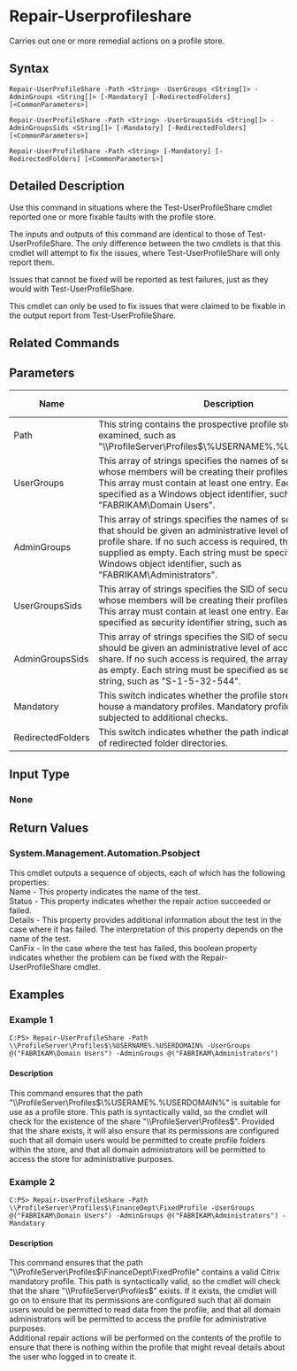 ﻿
# Repair-Userprofileshare
Carries out one or more remedial actions on a profile store.
## Syntax

```
Repair-UserProfileShare -Path <String> -UserGroups <String[]> -AdminGroups <String[]> [-Mandatory] [-RedirectedFolders] [<CommonParameters>]  
  
Repair-UserProfileShare -Path <String> -UserGroupsSids <String[]> -AdminGroupsSids <String[]> [-Mandatory] [-RedirectedFolders] [<CommonParameters>]  
  
Repair-UserProfileShare -Path <String> [-Mandatory] [-RedirectedFolders] [<CommonParameters>]
```

## Detailed Description
Use this command in situations where the Test-UserProfileShare cmdlet reported one or more fixable faults with the profile store.

The inputs and outputs of this command are identical to those of Test-UserProfileShare. The only difference between the two cmdlets is that this cmdlet will attempt to fix the issues, where Test-UserProfileShare will only report them.

Issues that cannot be fixed will be reported as test failures, just as they would with Test-UserProfileShare.

This cmdlet can only be used to fix issues that were claimed to be fixable in the output report from Test-UserProfileShare.


## Related Commands

## Parameters
| Name   | Description | Required? | Pipeline Input | Default Value |
| --- | --- | --- | --- | --- |
| Path | This string contains the prospective profile store path to be examined, such as "\\\\ProfileServer\\Profiles\$\\%USERNAME%.%USERDOMAIN%". | true | true (ByValue) |  |
| UserGroups | This array of strings specifies the names of security groups whose members will be creating their profiles in the store. This array must contain at least one entry. Each string must be specified as a Windows object identifier, such as "FABRIKAM\\Domain Users". | true | false |  |
| AdminGroups | This array of strings specifies the names of security groups that should be given an administrative level of access to the profile share. If no such access is required, the array can be supplied as empty. Each string must be specified as a Windows object identifier, such as "FABRIKAM\\Administrators". | true | false |  |
| UserGroupsSids | This array of strings specifies the SID of security groups whose members will be creating their profiles in the store. This array must contain at least one entry. Each string must be specified as security identifier string, such as "S-1-1-0". | true | false |  |
| AdminGroupsSids | This array of strings specifies the SID of security groups that should be given an administrative level of access to the profile share. If no such access is required, the array can be supplied as empty. Each string must be specified as security identifier string, such as "S-1-5-32-544". | true | false |  |
| Mandatory | This switch indicates whether the profile store is intended to house a mandatory profiles. Mandatory profile stores are subjected to additional checks. | false | false |  |
| RedirectedFolders | This switch indicates whether the path indicates the location of redirected folder directories. | false | false |  |

## Input Type

### None

## Return Values

### System.Management.Automation.Psobject
This cmdlet outputs a sequence of objects, each of which has the following properties:  
Name - This property indicates the name of the test.  
Status - This property indicates whether the repair action succeeded or failed.  
Details - This property provides additional information about the test in the case where it has failed. The interpretation of this property depends on the name of the test.  
CanFix - In the case where the test has failed, this boolean property indicates whether the problem can be fixed with the Repair-UserProfileShare cmdlet.
## Examples

### Example 1

```
C:PS> Repair-UserProfileShare -Path \\ProfileServer\Profiles$\%USERNAME%.%USERDOMAIN% -UserGroups @("FABRIKAM\Domain Users") -AdminGroups @("FABRIKAM\Administrators")
```

#### Description
This command ensures that the path "\\\\ProfileServer\\Profiles\$\\%USERAME%.%USERDOMAIN%" is suitable for use as a profile store. This path is syntactically valid, so the cmdlet will check for the existence of the share "\\\\ProfileServer\\Profiles\$". Provided that the share exists, it will also ensure that its permissions are configured such that all domain users would be permitted to create profile folders within the store, and that all domain administrators will be permitted to access the store for administrative purposes.
### Example 2

```
C:PS> Repair-UserProfileShare -Path \\ProfileServer\Profiles$\FinanceDept\FixedProfile -UserGroups @("FABRIKAM\Domain Users") -AdminGroups @("FABRIKAM\Administrators") -Mandatory
```

#### Description
This command ensures that the path "\\\\ProfileServer\\Profiles\$\\FinanceDept\\FixedProfile" contains a valid Citrix mandatory profile. This path is syntactically valid, so the cmdlet will check that the share "\\\\ProfileServer\\Profiles\$" exists. If it exists, the cmdlet will go on to ensure that its permissions are configured such that all domain users would be permitted to read data from the profile, and that all domain administrators will be permitted to access the profile for administrative purposes.  
Additional repair actions will be performed on the contents of the profile to ensure that there is nothing within the profile that might reveal details about the user who logged in to create it.

